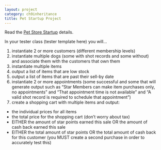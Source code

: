 ```yaml
---
layout: project
category: ch9inheritance
title: Pet Startup Project
---
```

Read the [Pet Store Startup](https://docs.google.com/document/d/1XDHp466QvmM56X6C90JBB-IRpWRjf9vW2Tv9VUUtv5w/edit?usp=sharing) details.


In your tester class (tester template here) you will…

1. instantiate 2 or more customers (different membership levels)
1. instantiate multiple dogs (some with shot records and some without) and associate them with the customers that own them
1. instantiate multiple items
1. output a list of items that are low stock
1. output a list of items that are past their sell-by date
1. instantiate 2 or more appointments (some successful and some that will generate output such as “Star Members can make item purchases only, no appointments” and “That appointment time is not available” and “A valid shot record is required to schedule that appointment”)
1. create a shopping cart with multiple items and output:
  - the individual prices for all items
  - the total price for the shopping cart (don’t worry about tax)
  - EITHER the amount of star points earned this sale OR the amount of cash back earned this sale
  - EITHER the total amount of star points OR the total amount of cash back for this customer (you MUST create a second purchase in order to accurately test this)
